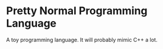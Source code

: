 # Pretty Normal Programming Language

A toy programming language. It will probably mimic C++ a lot.
